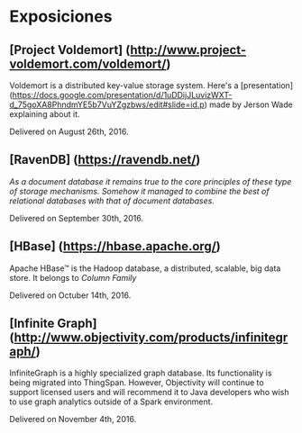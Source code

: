 # Exposiciones

## [Project Voldemort] (http://www.project-voldemort.com/voldemort/)

Voldemort is a distributed key-value storage system. Here's a [presentation] (https://docs.google.com/presentation/d/1uDDijJLuvizWXT-d_75goXA8PhndmYE5b7VuYZgzbws/edit#slide=id.p) made by Jerson Wade explaining about it.

Delivered on August 26th, 2016. 

## [RavenDB] (https://ravendb.net/)

_As a document database it remains true to the core principles of these type of storage mechanisms. Somehow it managed to combine the best of relational databases with that of document databases._

Delivered on September 30th, 2016. 

## [HBase] (https://hbase.apache.org/)

Apache HBase™ is the Hadoop database, a distributed, scalable, big data store. It belongs to _Column Family_

Delivered on Octuber 14th, 2016. 

## [Infinite Graph] (http://www.objectivity.com/products/infinitegraph/)

InfiniteGraph is a highly specialized graph database. Its functionality is being migrated into ThingSpan. However, Objectivity will continue to support licensed users and will recommend it to Java developers who wish to use graph analytics outside of a Spark environment.

Delivered on November 4th, 2016. 
